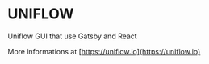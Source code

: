 UNIFLOW
=======

Uniflow GUI that use Gatsby and React

More informations at [https://uniflow.io](https://uniflow.io)

